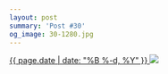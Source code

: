 ```yaml
---
layout: post
summary: 'Post #30'
og_image: 30-1280.jpg
---
```


<p>
 <time>
  <a href="/30">
   {{ page.date | date: "%B %-d, %Y" }}
  </a>
 </time>
 <a href="/30">
  <img data-taken="8/31/2013" sizes="(min-width: 700px) 50vw, calc(100vw - 2rem)" src="{{ site.assets_url }}/30-640.jpg" srcset="{{ site.assets_url }}/30-1280.jpg 1280w, {{ site.assets_url }}/30-960.jpg 960w, {{ site.assets_url }}/30-640.jpg 640w, {{ site.assets_url }}/30-320.jpg 320w"/>
 </a>
</p>
